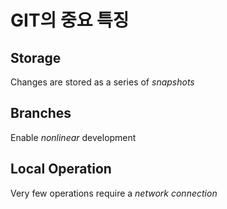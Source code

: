 # GIT의 중요 특징
## Storage
Changes are stored as a series of *snapshots*

## Branches
Enable *nonlinear* development

## Local Operation
Very few operations require a *network connection*
